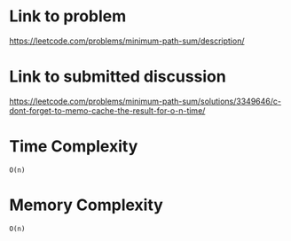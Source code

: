 # Link to problem
https://leetcode.com/problems/minimum-path-sum/description/

# Link to submitted discussion
https://leetcode.com/problems/minimum-path-sum/solutions/3349646/c-dont-forget-to-memo-cache-the-result-for-o-n-time/

# Time Complexity
`O(n)`

# Memory Complexity
`O(n)`
